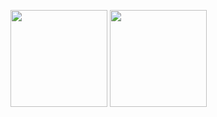 <img height=155 align="center" src="https://github-readme-stats-inky-five-53.vercel.app/api?username=pedrocatalao&hide_title=true&theme=transparent&hide_border=true&text_bold=false&show=reviews&rank_icon=github&hide=contribs&show_icons=true" /> <img height=155 align="center" src="https://github-readme-stats-inky-five-53.vercel.app/api/top-langs/?username=pedrocatalao&layout=compact&theme=transparent&hide_title=true&hide_border=true" />
